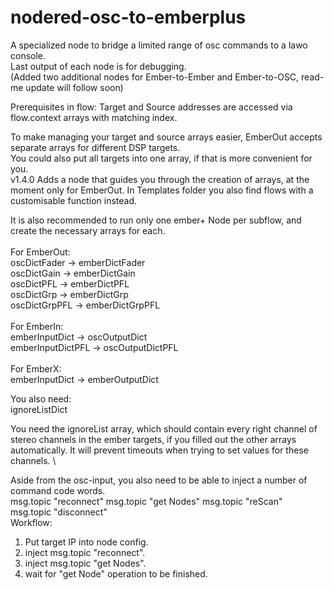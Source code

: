 # nodered-osc-to-emberplus
A specialized node to bridge a limited range of osc commands to a lawo console.\
Last output of each node is for debugging. \
(Added two additional nodes for Ember-to-Ember and Ember-to-OSC, read-me update will follow soon)

Prerequisites in flow:
Target and Source addresses are accessed via flow.context arrays with matching index.

To make managing your target and source arrays easier, EmberOut accepts separate arrays for different DSP targets. \
You could also put all targets into one array, if that is more convenient for you. \
v1.4.0 Adds a node that guides you through the creation of arrays, at the moment only for EmberOut. In Templates folder you also find flows with a customisable function instead. 

It is also recommended to run only one ember+ Node per subflow, and create the necessary arrays for each. \
\
For EmberOut: \
oscDictFader -> emberDictFader  \
oscDictGain ->  emberDictGain   \
oscDictPFL -> emberDictPFL   \
oscDictGrp ->  emberDictGrp  \
oscDictGrpPFL -> emberDictGrpPFL  \
\
For EmberIn: \
emberInputDict   -> oscOutputDict \
emberInputDictPFL -> oscOutputDictPFL \
\
For EmberX: \
emberInputDict -> emberOutputDict 


You also need: \
ignoreListDict 

You need the ignoreList array, which should contain every right channel of stereo channels in the ember targets, if you filled out the other arrays automatically. It will prevent timeouts when trying to set values for these channels. \

Aside from the osc-input, you also need to be able to inject a number of command code words. \
msg.topic "reconnect" 
msg.topic "get Nodes" 
msg.topic "reScan" 
msg.topic "disconnect" 
\
Workflow: 

1. Put target IP into node config. 
2. inject msg.topic "reconnect". 
3. inject msg.topic "get Nodes". 
4. wait for "get Node" operation to be finished. 

